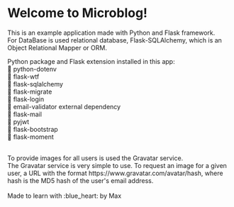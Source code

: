 # Welcome to Microblog!

This is an example application made with Python and Flask framework. <br>
For DataBase is used relational database, Flask-SQLAlchemy, which is an Object Relational Mapper or ORM. <br>

Python package and Flask extension installed in this app: <br>
:small_orange_diamond: python-dotenv <br>
:small_orange_diamond: flask-wtf <br>
:small_orange_diamond: flask-sqlalchemy <br>
:small_orange_diamond: flask-migrate <br>
:small_orange_diamond: flask-login <br>
:small_orange_diamond: email-validator external dependency <br>
:small_orange_diamond: flask-mail <br>
:small_orange_diamond: pyjwt <br>
:small_orange_diamond: flask-bootstrap <br>
:small_orange_diamond: flask-moment

<br>
To provide images for all users is used the Gravatar service. <br>
The Gravatar service is very simple to use. To request an image for a given user, a URL with the format https://www.gravatar.com/avatar/hash, where hash is the MD5 hash of the user's email address. <br>
<br>
Made to learn with :blue_heart: by Max 